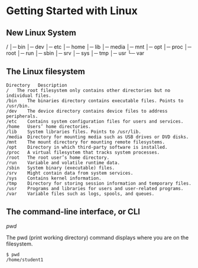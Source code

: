 #  Getting Started with Linux

## New Linux System

/
│─ bin
│─ dev
│─ etc
│─ home
│─ lib
│─ media
│─ mnt
│─ opt
│─ proc
│─ root
│─ run
│─ sbin
│─ srv
│─ sys
│─ tmp
│─ usr
└─ var

##  The Linux filesystem
```
Directory	Description
/	The root filesystem only contains other directories but no individual files.
/bin	The binaries directory contains executable files. Points to /usr/bin.
/dev	The device directory contains device files to address peripherals.
/etc	Contains system configuration files for users and services.
/home	Users’ home directories.
/lib	System libraries files. Points to /usr/lib.
/media	Directory for mounting media such as USB drives or DVD disks.
/mnt	The mount directory for mounting remote filesystems.
/opt	Directory in which third-party software is installed.
/proc	A virtual filesystem that tracks system processes.
/root	The root user’s home directory.
/run	Variable and volatile runtime data.
/sbin	System binary (executable) files.
/srv	Might contain data from system services.
/sys	Contains kernel information.
/tmp	Directory for storing session information and temporary files.
/usr	Programs and libraries for users and user-related programs.
/var	Variable files such as logs, spools, and queues.
```

## The command-line interface, or CLI

*pwd*

The pwd (print working directory) command displays where you are on the filesystem. 

```
$ pwd
/home/student1
```